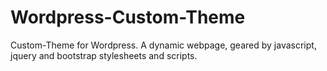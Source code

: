 # Wordpress-Custom-Theme
Custom-Theme for Wordpress. A dynamic webpage, geared by javascript, jquery and bootstrap stylesheets and scripts.
